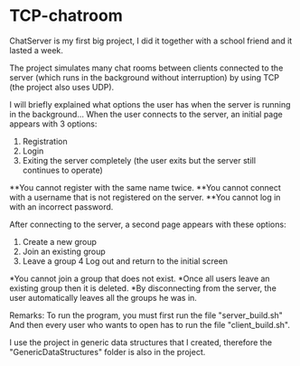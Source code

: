 # TCP-chatroom

ChatServer is my first big project, I did it together with a school friend and it lasted a week.

The project simulates many chat rooms between clients connected to the server (which runs in the background without interruption) by using TCP (the project also uses UDP).

I will briefly explained what options the user has when the server is running in the background...
When the user connects to the server, an initial page appears with 3 options:
1. Registration
2. Login
3. Exiting the server completely (the user exits but the server still continues to operate)

**You cannot register with the same name twice.
**You cannot connect with a username that is not registered on the server.
**You cannot log in with an incorrect password.

After connecting to the server, a second page appears with these options:
1. Create a new group
2. Join an existing group
3. Leave a group
4 Log out and return to the initial screen

*You cannot join a group that does not exist.
*Once all users leave an existing group then it is deleted.
*By disconnecting from the server, the user automatically leaves all the groups he was in.

Remarks: To run the program, you must first run the file "server_build.sh"
And then every user who wants to open has to run the file "client_build.sh".

I use the project in generic data structures that I created, therefore the "GenericDataStructures" folder is also in the project.

